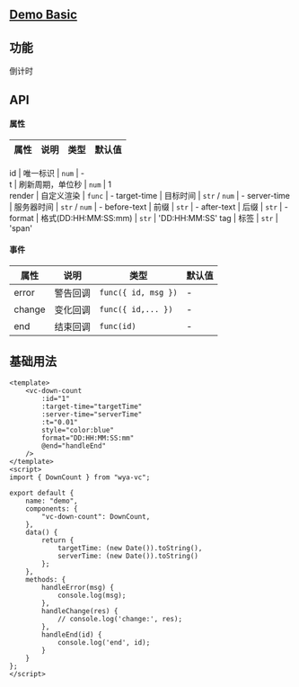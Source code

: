 ## [Demo Basic](https://wya-team.github.io/wya-vc/dist/web/down-count/basic.html)
## 功能
倒计时

## API

#### 属性

属性 | 说明 | 类型 | 默认值
---|---|---|---

id | 唯一标识 | `num`	| -		
t | 刷新周期，单位秒 | `num`	| 1		
render | 自定义渲染 | `func` | -
target-time	| 目标时间 | `str` / `num` |	-
server-time	| 服务器时间 | `str` / `num` | -	
before-text	| 前缀 | `str` |	-
after-text	| 后缀 | `str` | -
format | 格式(DD:HH:MM:SS:mm) | `str` | 'DD:HH:MM:SS'
tag | 标签 | `str` | 'span'


#### 事件

属性 | 说明 | 类型 | 默认值
---|---|---|---
error | 警告回调 | `func({ id, msg })` | -
change | 变化回调 | `func({ id,... })` | -
end	| 结束回调 | `func(id)` |	 -
			

## 基础用法

```vue
<template>
	<vc-down-count 
		:id="1"
		:target-time="targetTime" 
		:server-time="serverTime"
		:t="0.01" 
		style="color:blue"
		format="DD:HH:MM:SS:mm"
		@end="handleEnd"
	/> 
</template>
<script>
import { DownCount } from "wya-vc";

export default {
	name: "demo",
	components: {
		"vc-down-count": DownCount,	
	},
	data() {
		return {
			targetTime: (new Date()).toString(),
			serverTime: (new Date()).toString()
		};
	},
	methods: {
		handleError(msg) {
			console.log(msg);
		},
		handleChange(res) {
			// console.log('change:', res);
		},
		handleEnd(id) {
			console.log('end', id);
		}
	}
};
</script>
```